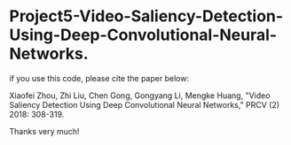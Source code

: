 # Project5-Video-Saliency-Detection-Using-Deep-Convolutional-Neural-Networks.

if you use this code, please cite the paper below:

Xiaofei Zhou, Zhi Liu, Chen Gong, Gongyang Li, Mengke Huang, "Video Saliency Detection Using Deep Convolutional Neural Networks," PRCV (2) 2018: 308-319.

Thanks very much!
